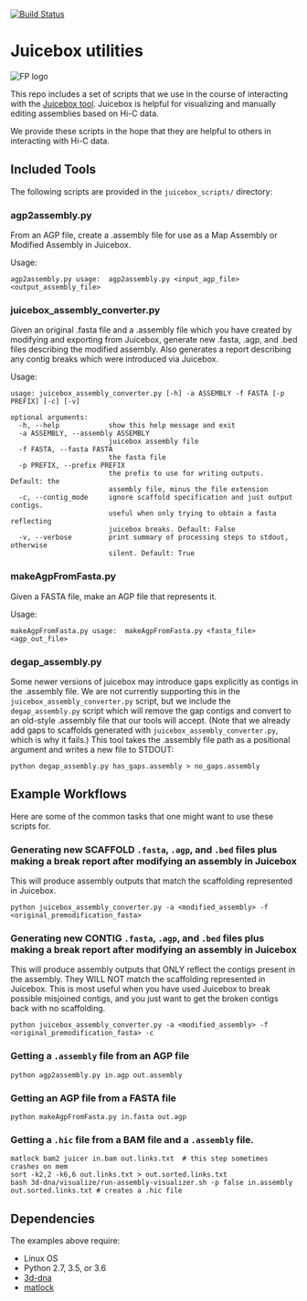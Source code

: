 [![Build Status](https://travis-ci.com/phasegenomics/juicebox_scripts.svg?branch=master)](https://travis-ci.com/phasegenomics/juicebox_scripts)

# Juicebox utilities

![FP logo](https://github.com/phasegenomics/juicebox_scripts/blob/master/logo/BlueLogoHorSmall.png)

This repo includes a set of scripts that we use in the course of interacting with the [Juicebox tool](http://aidenlab.org/juicebox/). Juicebox is helpful for visualizing and manually editing assemblies based on Hi-C data.

We provide these scripts in the hope that they are helpful to others in interacting with Hi-C data. 

## Included Tools
The following scripts are provided in the `juicebox_scripts/` directory:

### agp2assembly.py
From an AGP file, create a .assembly file for use as a Map Assembly or Modified Assembly in Juicebox.

Usage:
```
agp2assembly.py usage:	agp2assembly.py <input_agp_file> <output_assembly_file>
```

### juicebox_assembly_converter.py
Given an original .fasta file and a .assembly file which you have created by modifying and exporting from Juicebox,
generate new .fasta, .agp, and .bed files describing the modified assembly. Also generates a report describing any
contig breaks which were introduced via Juicebox.

Usage:
```
usage: juicebox_assembly_converter.py [-h] -a ASSEMBLY -f FASTA [-p PREFIX] [-c] [-v]

optional arguments:
  -h, --help            show this help message and exit
  -a ASSEMBLY, --assembly ASSEMBLY
                        juicebox assembly file
  -f FASTA, --fasta FASTA
                        the fasta file
  -p PREFIX, --prefix PREFIX
                        the prefix to use for writing outputs. Default: the
                        assembly file, minus the file extension
  -c, --contig_mode     ignore scaffold specification and just output contigs.
                        useful when only trying to obtain a fasta reflecting
                        juicebox breaks. Default: False
  -v, --verbose         print summary of processing steps to stdout, otherwise
                        silent. Default: True
```

### makeAgpFromFasta.py
Given a FASTA file, make an AGP file that represents it.

Usage:
```
makeAgpFromFasta.py usage:	makeAgpFromFasta.py <fasta_file> <agp_out_file>
```

### degap_assembly.py
Some newer versions of juicebox may introduce gaps explicitly as contigs in the .assembly file. We are not currently supporting this in the `juicebox_assembly_converter.py` script, but we include the `degap_assembly.py` script which will remove the gap contigs and convert to an old-style .assembly file that our tools will accept. (Note that we already add gaps to scaffolds generated with `juicebox_assembly_converter.py`, which is why it fails.) This tool takes the .assembly file path as a positional argument and writes a new file to STDOUT:

```
python degap_assembly.py has_gaps.assembly > no_gaps.assembly
```

## Example Workflows
Here are some of the common tasks that one might want to use these scripts for.

### Generating new SCAFFOLD `.fasta`, `.agp`, and `.bed` files plus making a break report after modifying an assembly in Juicebox
This will produce assembly outputs that match the scaffolding represented in Juicebox.
```
python juicebox_assembly_converter.py -a <modified_assembly> -f <original_premodification_fasta>
```


### Generating new CONTIG `.fasta`, `.agp`, and `.bed` files plus making a break report after modifying an assembly in Juicebox
This will produce assembly outputs that ONLY reflect the contigs present in the assembly. They WILL NOT match the scaffolding represented in Juicebox. This is most useful when you have used Juicebox to break possible misjoined contigs,
and you just want to get the broken contigs back with no scaffolding.
```
python juicebox_assembly_converter.py -a <modified_assembly> -f <original_premodification_fasta> -c
```

### Getting a `.assembly` file from an AGP file
```
python agp2assembly.py in.agp out.assembly
```
### Getting an AGP file from a FASTA file
```
python makeAgpFromFasta.py in.fasta out.agp
```
### Getting a `.hic` file from a BAM file and a `.assembly` file. 
```
matlock bam2 juicer in.bam out.links.txt  # this step sometimes crashes on mem
sort -k2,2 -k6,6 out.links.txt > out.sorted.links.txt
bash 3d-dna/visualize/run-assembly-visualizer.sh -p false in.assembly out.sorted.links.txt # creates a .hic file
```

## Dependencies
The examples above require:

* Linux OS
* Python 2.7, 3.5, or 3.6
* [3d-dna](https://github.com/theaidenlab/3d-dna)
* [matlock](https://github.com/phasegenomics/matlock)
